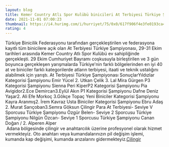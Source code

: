 ```yaml
--- 
layout: blog
title: Kemer Country Atlı Spor Kulübü binicileri At Terbiyesi Türkiye Şampiyonası'na damga vurdu
date: 2021-11-01 07:00:23
thumbnail: https://i4.hurimg.com/i/hurriyet/75/0x0/617f906f4e3fe0193ca4c85b.jpg
rating: 4
---
```

Türkiye Binicilik Federasyonu tarafından gerçekleştirilen ve federasyona kayıtlı tüm binicilere açık olan At Terbiyesi Türkiye Şampiyonası, 29-31 Ekim tarihleri arasında Kemer Country Atlı Spor Kulübü ev sahipliğinde gerçekleşti. 29 Ekim Cumhuriyet Bayramı coşkusuyla birleştirilen ve 3 gün boyunca gerçekleşen yarışmalarda Türkiye'nin farklı bölgelerinden en iyi 40 at ve biniciler farklı kategorilerde atların terbiyesi, itaati ve teknik ustalığını alabilmek için yarıştı. At Terbiyesi Türkiye Şampiyonası SonuçlarYıldızlar Kategorisi Şampiyonu Emir Yücel 2. Utkan Çelik 3. Lal Mira Gürgen P3 Kategorisi Şampiyonu Sienna Peri KiperP2 Kategorisi Şampiyonu Pia Avigidor2.Ece Demircan3.Eylül Akın P1 Kategorisi Şampiyonu Dafne Deniz Yaşar2. Ali Efe Morkoç 3.Gökçe Topaç Yeni Biniciler Kategorisi Şampiyonu Kayra Aranmış2. İrem Kavraz Usta Biniciler Kategorisi Şampiyonu Ebru Adaş 2. Murat Sarıçoban3.Semra Göksun Çilingir Para At Terbiyesi- Seviye V Sporcusu Türkiye Şampiyonu Özgür Belen- Seviye 2 Sporcusu Türkiye Şampiyonu Nilgün Özcan- Seviye 1 Sporcusu Türkiye Şampiyonu Canan Doğan / 2. Alperen Alper</br>&nbsp;Adana bölgesinde çilingir ve anahtarcılık üzerine profesyonel olarak hizmet vermekteyiz. Oto anahtarı veya kumandalarınızın pil değişim işlemi, kumanda kap değişimi, kumanda arızalarını gidermekteyiz.<a href="https://www.cilingiradana.net/">Çilingir</a>